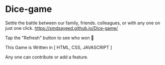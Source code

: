 # Dice-game
Settle the battle between our family, friends. colleagues, or with any one on just one click.
https://smdsayeed.github.io/Dice-game/

Tap the "Refresh" button to see who won 🥳

This Game is Written in [ HTML, CSS, JAVASCRIPT ]

Any one can contribute or add a feature.
